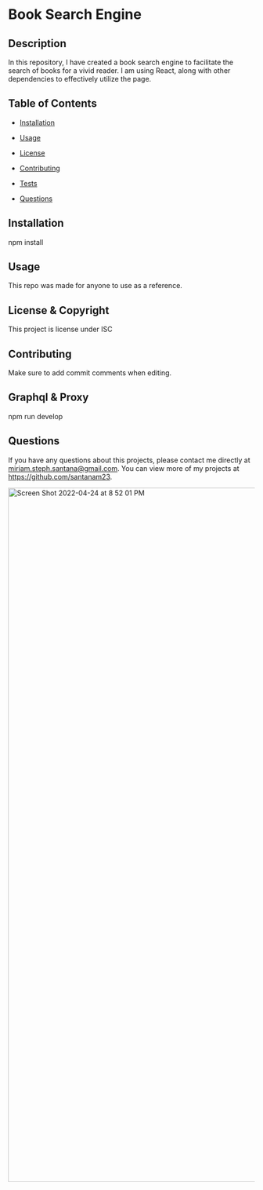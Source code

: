 # Book Search Engine
  
  ## Description 
  In this repository, I have created a book search engine to facilitate the search of books for a vivid reader. I am using React, along with other dependencies to effectively utilize the page.
  ## Table of Contents
  * [Installation](#installation)

  * [Usage](#usage)

  * [License](#license)

  * [Contributing](#contributing)

  * [Tests](#tests)
  
  * [Questions](#questions)
  
  ## Installation 
  npm install

  ## Usage 
  This repo was made for anyone to use as a reference.

  ## License & Copyright
  This project is license under ISC

  ## Contributing 
  Make sure to add commit comments when editing.

  ## Graphql & Proxy 
  npm run develop
  
  ## Questions
  If you have any questions about this projects, please contact me directly at miriam.steph.santana@gmail.com. You can view more of my projects at https://github.com/santanam23.
  
  <img width="1415" alt="Screen Shot 2022-04-24 at 8 52 01 PM" src="https://user-images.githubusercontent.com/94243898/165007982-01e524a4-4d5e-44fb-8656-8a7b07706d43.png">